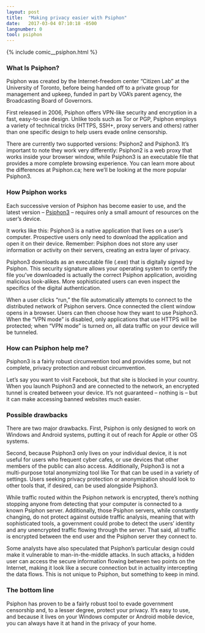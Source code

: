 ```yaml
---
layout: post
title:  "Making privacy easier with Psiphon"
date:   2017-03-04 07:10:18 -0500
langnumber: 0
tool: psiphon
---
```


{% include comic__psiphon.html %}



<h3 class='subhed'>What Is Psiphon?</h3>

Psiphon was created by the Internet-freedom center “Citizen Lab” at the University of Toronto, before being handed off to a private group for management and upkeep, funded in part by VOA’s parent agency, the Broadcasting Board of Governors.

First released in 2006, Psiphon offers VPN-like security and encryption in a fast, easy-to-use design. Unlike tools such as Tor or PGP, Psiphon employs a variety of technical tricks (HTTPS, SSH+, proxy servers and others) rather than one specific design to help users evade online censorship.

There are currently two supported versions: Psiphon2 and Psiphon3. It’s important to note they work very differently: Psiphon2 is a web proxy that works inside your browser window, while Psiphon3 is an executable file that provides a more complete browsing experience. You can learn more about the differences at Psiphon.ca; here we’ll be looking at the more popular Psiphon3. 



<h3 class='subhed icon how'>How Psiphon works</h3>

Each successive version of Psiphon has become easier to use, and the latest version – <a href='http://www.psiphon3.net/en/download.html'>Psiphon3</a> – requires only a small amount of resources on the user’s device.

It works like this: Psiphon3 is a native application that lives on a user’s computer. Prospective users only need to download the application and open it on their device. Remember: Psiphon does not store any user information or activity on their servers, creating an extra layer of privacy. 

Psiphon3 downloads as an executable file (.exe) that is digitally signed by Psiphon. This security signature allows your operating system to certify the file you’ve downloaded is actually the correct Psiphon application, avoiding malicious look-alikes. More sophisticated users can even inspect the specifics of the digital authentication. 

When a user clicks “run,” the file automatically attempts to connect to the distributed network of Psiphon servers. Once connected the client window opens in a browser. Users can then choose how they want to use Psiphon3. When the “VPN mode” is disabled, only applications that use HTTPS will be protected; when “VPN mode” is turned on, all data traffic on your device will be tunneled. 



<h3 class='subhed icon help'>How can Psiphon help me?</h3>

Psiphon3 is a fairly robust circumvention tool and provides some, but not complete, privacy protection and robust circumvention. 

Let’s say you want to visit Facebook, but that site is blocked in your country. When you launch Psiphon3 and are connected to the network, an encrypted tunnel is created between your device. It’s not guaranteed – nothing is – but it can make accessing banned websites much easier.



<h3 class='subhed icon caution'>Possible drawbacks</h3>

There are two major drawbacks. First, Psiphon is only designed to work on Windows and Android systems, putting it out of reach for Apple or other OS systems.

Second, because Psiphon3 only lives on your individual device, it is not useful for users who frequent cyber cafes, or use devices that other members of the public can also access. Additionally, Psiphon3 is not a multi-purpose total anonymizing tool like Tor that can be used in a variety of settings. Users seeking privacy protection or anonymization should look to other tools that, if desired, can be used alongside Psiphon3. 

While traffic routed within the Psiphon network is encrypted, there’s nothing stopping anyone from detecting that your computer is connected to a known Psiphon server. Additionally, those Psiphon servers, while constantly changing, do not protect against outside traffic analysis, meaning that with sophisticated tools, a government could probe to detect the users’ identity and any unencrypted traffic flowing through the server. That said, all traffic is encrypted between the end user and the Psiphon server they connect to.

Some analysts have also speculated that Psiphon’s particular design could make it vulnerable to man-in-the-middle attacks. In such attacks, a hidden user can access the secure information flowing between two points on the Internet, making it look like a secure connection but in actuality intercepting the data flows. This is not unique to Psiphon, but something to keep in mind. 



<h3 class='subhed icon bottomLine'>The bottom line</h3>

Psiphon has proven to be a fairly robust tool to evade government censorship and, to a lesser degree, protect your privacy. It’s easy to use, and because it lives on your Windows computer or Android mobile device, you can always have it at hand in the privacy of your home. 